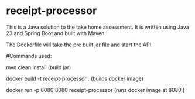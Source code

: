 # receipt-processor

This is a Java solution to the take home assessment. It is written using Java 23 and Spring Boot and built with Maven. 

The Dockerfile will take the pre built jar file and start the API.

#Commands used:

mvn clean install (build jar)

docker build -t receipt-processor . (builds docker image)

docker run -p 8080:8080 receipt-processor (runs docker image at 8080 )